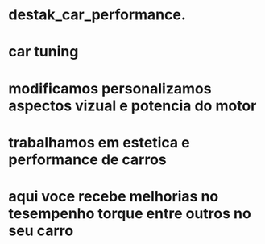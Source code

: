 # destak_car_performance.
# car tuning 
# modificamos personalizamos aspectos vizual e potencia do motor 








#  trabalhamos em estetica e performance de carros 
# aqui voce recebe melhorias no tesempenho torque entre outros no seu carro 
